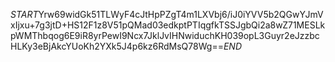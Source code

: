 $START$Yrw69widGk51TLWyF4cJtHpPZgT4m1LXVbj6/iJ0iYVV5b2QGwYJmVxIjxu+7g3jtD+HS12F1z8V51pQMad03edkptPTIqgfkTSSJgbQi2a8wZ71MESLkpWMThbqog6E9iR8yrPewI9Ncx7JklJvIHNwiduchKH039opL3Guyr2eJzzbcHLKy3eBjAkcYUoKh2YXk5J4p6kz6RdMsQ78Wg==$END$